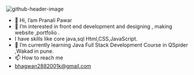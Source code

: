 ![github-header-image](https://github.com/Pranali9922/Pranali9922/assets/109171261/d81ed6e9-3f15-4ea6-b4e7-9566a77e99ca)

- 👋 Hi, I’am Pranali Pawar
- 👀 I’m interested in front end development and designing , making website ,portfolio .
- I have skills like core java,sql Html,CSS,JavaScript.
- 🌱 I’m currently learning Java Full Stack Development Course in QSpider ,Wakad in pune.  
- 📫 How to reach me
- bhagwan2882001k@gmail.com

<!---
Pranali9922/Pranali9922 is a ✨ special ✨ repository because its `README.md` (this file) appears on your GitHub profile.
You can click the Preview link to take a look at your changes.
--->
